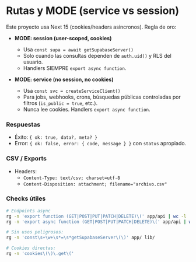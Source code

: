 # Rutas y MODE (service vs session)

Este proyecto usa Next 15 (cookies/headers asíncronos). Regla de oro:

- **MODE: session (user-scoped, cookies)**  
  - Usa `const supa = await getSupabaseServer()`  
  - Solo cuando las consultas dependen de `auth.uid()` y RLS del usuario.  
  - Handlers SIEMPRE `export async function`.

- **MODE: service (no session, no cookies)**  
  - Usa `const svc = createServiceClient()`  
  - Para jobs, webhooks, crons, búsquedas públicas controladas por filtros (`is_public = true`, etc.).  
  - Nunca lee cookies. Handlers `export async function`.

### Respuestas
- Éxito: `{ ok: true, data?, meta? }`
- Error: `{ ok: false, error: { code, message } }` con `status` apropiado.

### CSV / Exports
- Headers:
  - `Content-Type: text/csv; charset=utf-8`
  - `Content-Disposition: attachment; filename="archivo.csv"`

### Checks útiles
```bash
# Endpoints async
rg -n 'export function (GET|POST|PUT|PATCH|DELETE)\(' app/api | wc -l
rg -n 'export async function (GET|POST|PUT|PATCH|DELETE)\(' app/api | wc -l

# Sin usos peligrosos:
rg -n 'const\s+\w+\s*=\s*getSupabaseServer\(\)' app/ lib/

# Cookies directas:
rg -n 'cookies\(\)\.get\('
```
